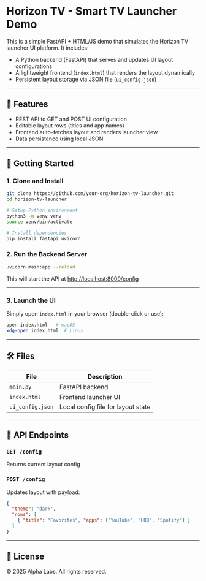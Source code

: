 # Horizon TV - Smart TV Launcher Demo

This is a simple FastAPI + HTML/JS demo that simulates the Horizon TV launcher UI platform. It includes:

- A Python backend (FastAPI) that serves and updates UI layout configurations
- A lightweight frontend (`index.html`) that renders the layout dynamically
- Persistent layout storage via JSON file (`ui_config.json`)

---

## 🧰 Features

- REST API to GET and POST UI configuration
- Editable layout rows (titles and app names)
- Frontend auto-fetches layout and renders launcher view
- Data persistence using local JSON

---

## 🚀 Getting Started

### 1. Clone and Install

```bash
git clone https://github.com/your-org/horizon-tv-launcher.git
cd horizon-tv-launcher

# Setup Python environment
python3 -m venv venv
source venv/bin/activate

# Install dependencies
pip install fastapi uvicorn
```

### 2. Run the Backend Server

```bash
uvicorn main:app --reload
```

This will start the API at [http://localhost:8000/config](http://localhost:8000/config)

---

### 3. Launch the UI

Simply open `index.html` in your browser (double-click or use):

```bash
open index.html   # macOS
xdg-open index.html  # Linux
```

---

## 🛠 Files

| File             | Description                         |
|------------------|-------------------------------------|
| `main.py`        | FastAPI backend                     |
| `index.html`     | Frontend launcher UI                |
| `ui_config.json` | Local config file for layout state  |

---

## 🔄 API Endpoints

### `GET /config`

Returns current layout config

### `POST /config`

Updates layout with payload:

```json
{
  "theme": "dark",
  "rows": [
    { "title": "Favorites", "apps": ["YouTube", "HBO", "Spotify"] }
  ]
}
```

---

## 📌 License

© 2025 Alpha Labs. All rights reserved.
